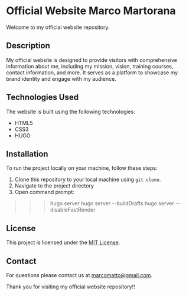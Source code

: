 # Official Website Marco Martorana

Welcome to my official website repository.

## Description

My official website is designed to provide visitors with comprehensive information about me, including my mission, vision, training courses, contact information, and more. 
It serves as a platform to showcase my brand identity and engage with my audience.


## Technologies Used

The website is built using the following technologies:

- HTML5
- CSS3
- HUGO

## Installation

To run the project locally on your machine, follow these steps:

1. Clone this repository to your local machine using `git clone`.
2. Navigate to the project directory
3. Open command prompt:
> >> hugo server
> >> hugo server --buildDrafts
> >> hugo server --disableFastRender

## License

This project is licensed under the [MIT License](LICENSE).

## Contact

For questions please contact us at [marcomatto@gmail.com](mailto:marcomatto@gmail).

Thank you for visiting my official website repository!!


